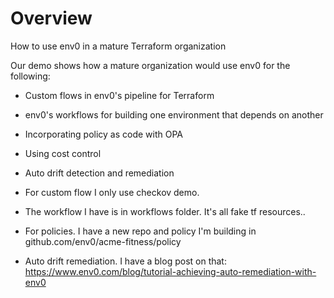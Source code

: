 # Overview
How to use env0 in a mature Terraform organization

Our demo shows how a mature organization would use env0 for the following:
- Custom flows in env0's pipeline for Terraform
- env0's workflows for building one environment that depends on another
- Incorporating policy as code with OPA
- Using cost control
- Auto drift detection and remediation


- For custom flow I only use checkov demo.
- The workflow I have is in workflows folder. It's all fake tf resources..
- For policies. I have a new repo and policy I'm building in github.com/env0/acme-fitness/policy
- Auto drift remediation. I have a blog post on that: https://www.env0.com/blog/tutorial-achieving-auto-remediation-with-env0 

